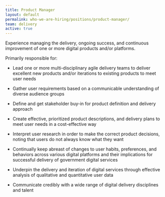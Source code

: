 ```yaml
---
title: Product Manager
layout: default
permalink: who-we-are-hiring/positions/product-manager/
team: delivery
active: true
---
```


Experience managing the delivery, ongoing success, and continuous
improvement of one or more digital products and/or platforms.

Primarily responsible for:

-   Lead one or more multi-disciplinary agile delivery teams to deliver
excellent new products and/or iterations to existing products to
meet user needs

-   Gather user requirements based on a communicable understanding of
diverse audience groups

-   Define and get stakeholder buy-in for product definition and
delivery approach

-   Create effective, prioritized product descriptions, and delivery
plans to meet user needs in a cost-effective way

-   Interpret user research in order to make the correct product
decisions, noting that users do not always know what they want

-   Continually keep abreast of changes to user habits, preferences, and
behaviors across various digital platforms and their implications
for successful delivery of government digital services

-   Underpin the delivery and iteration of digital services through
effective analysis of qualitative and quantitative user data

-   Communicate credibly with a wide range of digital delivery
disciplines and talent
